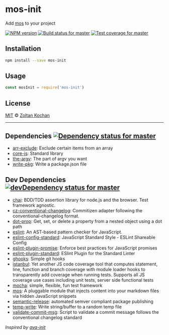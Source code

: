 <!--@h1([pkg.name])-->
# mos-init
<!--/@-->

Add [mos](https://github.com/mosjs/mos) to your project

<!--@shields.flatSquare('npm', 'travis', 'coveralls')-->
[![NPM version](https://img.shields.io/npm/v/mos-init.svg?style=flat-square)](https://www.npmjs.com/package/mos-init) [![Build status for master](https://img.shields.io/travis/mosjs/mos-init/master.svg?style=flat-square)](https://travis-ci.org/mosjs/mos-init) [![Test coverage for master](https://img.shields.io/coveralls/mosjs/mos-init/master.svg?style=flat-square)](https://coveralls.io/r/mosjs/mos-init?branch=master)
<!--/@-->

<!--@installation()-->
## Installation

```sh
npm install --save mos-init
```
<!--/@-->

## Usage

```js
const mosInit = require('mos-init')
```

<!--@license()-->
## License

[MIT](./LICENSE) © [Zoltan Kochan](http://kochan.io)
<!--/@-->

* * *

<!--@dependencies({ shield: 'flat-square' })-->
## <a name="dependencies">Dependencies</a> [![Dependency status for master](https://img.shields.io/david/mosjs/mos-init/master.svg?style=flat-square)](https://david-dm.org/mosjs/mos-init/master)

- [arr-exclude](https://github.com/sindresorhus/arr-exclude): Exclude certain items from an array
- [core-js](https://github.com/zloirock/core-js): Standard library
- [the-argv](https://github.com/joakimbeng/the-argv): The part of argv you want
- [write-pkg](https://github.com/sindresorhus/write-pkg): Write a package.json file

<!--/@-->

<!--@devDependencies({ shield: 'flat-square' })-->
## <a name="dev-dependencies">Dev Dependencies</a> [![devDependency status for master](https://img.shields.io/david/dev/mosjs/mos-init/master.svg?style=flat-square)](https://david-dm.org/mosjs/mos-init/master#info=devDependencies)

- [chai](https://github.com/chaijs/chai): BDD/TDD assertion library for node.js and the browser. Test framework agnostic.
- [cz-conventional-changelog](https://github.com/commitizen/cz-conventional-changelog): Commitizen adapter following the conventional-changelog format.
- [dot-prop](https://github.com/sindresorhus/dot-prop): Get, set, or delete a property from a nested object using a dot path
- [eslint](https://github.com/eslint/eslint): An AST-based pattern checker for JavaScript.
- [eslint-config-standard](https://github.com/feross/eslint-config-standard): JavaScript Standard Style - ESLint Shareable Config
- [eslint-plugin-promise](https://github.com/xjamundx/eslint-plugin-promise): Enforce best practices for JavaScript promises
- [eslint-plugin-standard](https://github.com/xjamundx/eslint-plugin-standard): ESlint Plugin for the Standard Linter
- [ghooks](https://github.com/gtramontina/ghooks): Simple git hooks
- [istanbul](https://github.com/gotwarlost/istanbul): Yet another JS code coverage tool that computes statement, line, function and branch coverage with module loader hooks to transparently add coverage when running tests. Supports all JS coverage use cases including unit tests, server side functional tests
- [mocha](https://github.com/mochajs/mocha): simple, flexible, fun test framework
- [mos](https://github.com/zkochan/mos): A pluggable module that injects content into your markdown files via hidden JavaScript snippets
- [semantic-release](https://github.com/semantic-release/semantic-release): automated semver compliant package publishing
- [temp-write](https://github.com/sindresorhus/temp-write): Write string/buffer to a random temp file
- [validate-commit-msg](https://github.com/kentcdodds/validate-commit-msg): Script to validate a commit message follows the conventional changelog standard

<!--/@-->

_Inspired by [ava-init](https://github.com/sindresorhus/ava-init)_
